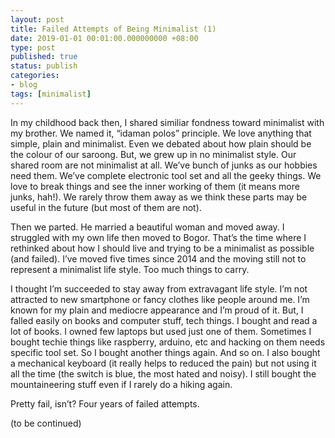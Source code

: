 ```yaml
---
layout: post
title: Failed Attempts of Being Minimalist (1)
date: 2019-01-01 00:01:00.000000000 +08:00
type: post
published: true
status: publish
categories:
- blog
tags: [minimalist]
---
```


In my childhood back then, I shared similiar fondness toward minimalist with my brother. We named it, “idaman polos” principle. We love anything that simple, plain and minimalist. Even we debated about how plain should be the colour of our saroong. But, we grew up in no minimalist style. Our shared room are not minimalist at all. We’ve bunch of junks as our hobbies need them. We’ve complete electronic tool set and all the geeky things. We love to break things and see the inner working of them (it means more junks, hah!). We rarely throw them away as we think these parts may be useful in the future (but most of them are not).

Then we parted. He married a beautiful woman and moved away. I struggled with my own life then moved to Bogor. That’s the time where I rethinked about how I should live and trying to be a minimalist as possible (and failed). I’ve moved five times since 2014 and the moving still not to represent a minimalist life style. Too much things to carry.

I thought I’m succeeded to stay away from extravagant life style. I’m not attracted to new smartphone or fancy clothes like people around me. I’m known for my plain and mediocre appearance and I’m proud of it. But, I falled easily on books and computer stuff, tech things. I bought and read a lot of books. I owned few laptops but used just one of them. Sometimes I bought techie things like raspberry, arduino, etc and hacking on them needs specific tool set. So I bought another things again. And so on. I also bought a mechanical keyboard (it really helps to reduced the pain) but not using it all the time (the switch is blue, the most hated and noisy). I still bought the mountaineering stuff even if I rarely do a hiking again.

Pretty fail, isn’t? Four years of failed attempts.

(to be continued)
